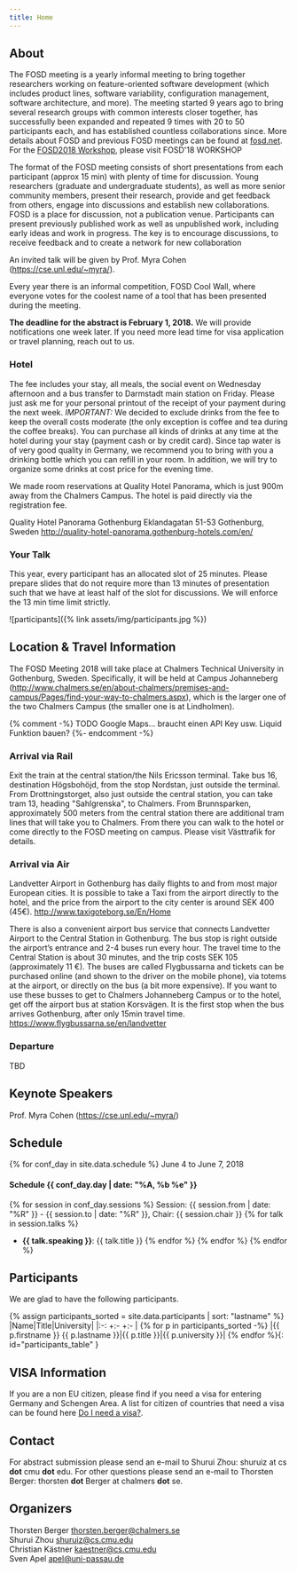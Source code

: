 ```yaml
---
title: Home
---
```

## About
The FOSD meeting is a yearly informal meeting to bring together researchers working on feature-oriented software development (which includes product lines, software variability, configuration management, software architecture, and more).
The meeting started 9 years ago to bring several research groups with common interests closer together, has successfully been expanded and repeated 9 times with 20 to 50 participants each, and has established countless collaborations since.
More details about FOSD and previous FOSD meetings can be found at [fosd.net](http://fosd.net). 
For the [FOSD2018 Workshop](http://fosd.net/workshop2018), please visit FOSD'18 WORKSHOP

The format of the FOSD meeting consists of short presentations from each participant (approx 15 min) with plenty of time for discussion.
Young researchers (graduate and undergraduate students), as well as more senior community members, present their research, provide and get feedback from others, engage into discussions and establish new collaborations.
FOSD is a place for discussion, not a publication venue.
Participants can present previously published work as well as unpublished work, including early ideas and work in progress.
The key is to encourage discussions, to receive feedback and to create a network for new collaboration

An invited talk will be given by Prof. Myra Cohen (https://cse.unl.edu/~myra/).

Every year there is an informal competition, FOSD Cool Wall, where everyone votes for the coolest name of a tool that has been presented during the meeting.

**The deadline for the abstract is February 1, 2018.**
We will provide notifications one week later. If you need more lead time for visa application or travel planning, reach out to us.

### Hotel
The fee includes your stay, all meals, the social event on Wednesday afternoon and a bus transfer to Darmstadt main station on Friday.
Please just ask me for your personal printout of the receipt of your payment during the next week.
*IMPORTANT:* We decided to exclude drinks from the fee to keep the overall costs moderate (the only exception is coffee and tea during the coffee breaks).
You can purchase all kinds of drinks at any time at the hotel during your stay (payment cash or by credit card).
Since tap water is of very good quality in Germany, we recommend you to bring with you a drinking bottle which you can refill in your room.
In addition, we will try to organize some drinks at cost price for the evening time.

We made room reservations at Quality Hotel Panorama, which is just 900m away from the Chalmers Campus. The hotel is paid directly via the registration fee.

Quality Hotel Panorama Gothenburg
Eklandagatan 51-53
Gothenburg, Sweden
http://quality-hotel-panorama.gothenburg-hotels.com/en/



### Your Talk
This year, every participant has an allocated slot of 25 minutes.
Please prepare slides that do not require more than 13 minutes of presentation such that we have at least half of the slot for discussions.
We will enforce the 13 min time limit strictly.

![participants]({% link assets/img/participants.jpg %})

## Location & Travel Information
The FOSD Meeting 2018 will take place at Chalmers Technical University in Gothenburg, Sweden. Specifically, it will be held at Campus Johanneberg (http://www.chalmers.se/en/about-chalmers/premises-and-campus/Pages/find-your-way-to-chalmers.aspx), which is the larger one of the two Chalmers Campus (the smaller one is at Lindholmen).

{% comment -%}
    TODO Google Maps... braucht einen API Key usw.
    Liquid Funktion bauen?
{%- endcomment -%}

### Arrival via Rail
Exit the train at the central station/the Nils Ericsson terminal.  Take bus 16, destination Högsbohöjd, from the stop Nordstan, just outside the terminal. From Drottningstorget, also just outside the central station, you can take tram 13, heading "Sahlgrenska", to Chalmers. From Brunnsparken, approximately 500 meters from the central station there are additional tram lines that will take you to Chalmers. From there you can walk to the hotel or come directly to the FOSD meeting on campus. Please visit Västtrafik for details.  

### Arrival via Air
Landvetter Airport in Gothenburg has daily flights to and from most major European cities. It is possible to take a Taxi from the airport directly to the hotel, and the price from the airport to the city center is around SEK 400 (45€).
http://www.taxigoteborg.se/En/Home

There is also a convenient airport bus service that connects Landvetter Airport to the Central Station in Gothenburg. The bus stop is right outside the airport’s entrance and 2-4 buses run every hour. The travel time to the Central Station is about 30 minutes, and the trip costs SEK 105 (approximately 11 €). The buses are called Flygbussarna and tickets can be purchased online (and shown to the driver on the mobile phone), via totems at the airport, or directly on the bus (a bit more expensive). If you want to use these busses to get to Chalmers Johanneberg Campus or to the hotel, get off the airport bus at station Korsvägen. It is the first stop when the bus arrives Gothenburg, after only 15min travel time.
https://www.flygbussarna.se/en/landvetter 

### Departure
TBD

## Keynote Speakers
Prof. Myra Cohen (https://cse.unl.edu/~myra/)

## Schedule
{% for conf_day in site.data.schedule %}
June 4 to June 7, 2018
#### Schedule {{ conf_day.day | date: "%A, %b %e" }}
{% for session in conf_day.sessions %}
Session: {{ session.from | date: "%R" }} - {{ session.to | date: "%R" }}, Chair: {{ session.chair }}
{% for talk in session.talks %}
* **{{ talk.speaking }}**: {{ talk.title }}
{% endfor %}
{% endfor %}
{% endfor %}

## Participants
We are glad to have the following participants.

{% assign participants_sorted = site.data.participants | sort: "lastname" %}
|Name|Title|University|
|:-: +:-   +:-        |
{% for p in participants_sorted -%}
|{{ p.firstname }} {{ p.lastname }}|{{ p.title }}|{{ p.university }}|
{% endfor %}{: id="participants_table" }


## VISA Information
If you are a non EU citizen, please find if you need a visa for entering Germany and Schengen Area.
A list for citizen of countries that need a visa can be found here [Do I need a visa?](http://www.auswaertiges-amt.de/EN/EinreiseUndAufenthalt/Visabestimmungen_node.html).

## Contact
For abstract submission please send an e-mail to Shurui Zhou: shuruiz at cs **dot** cmu **dot** edu.
For other questions please send an e-mail to Thorsten Berger: thorsten **dot** Berger at chalmers **dot** se.

## Organizers
Thorsten Berger <thorsten.berger@chalmers.se> <br />
Shurui Zhou <shuruiz@cs.cmu.edu> <br />
Christian Kästner <kaestner@cs.cmu.edu>  <br />
Sven Apel <apel@uni-passau.de><br />

